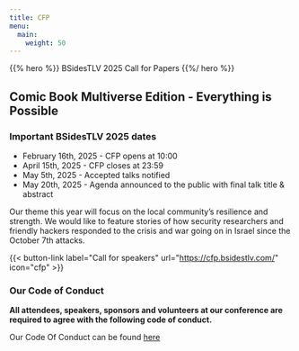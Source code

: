 ```yaml
---
title: CFP
menu:
  main:
    weight: 50
---
```


{{% hero %}}
BSidesTLV 2025 Call for Papers
{{%/ hero %}}

## Comic Book Multiverse Edition - Everything is Possible

### Important BSidesTLV 2025 dates

* February 16th, 2025 - CFP opens at 10:00
* April 15th, 2025 - CFP closes at 23:59
* May 5th, 2025 - Accepted talks notified
* May 20th, 2025 - Agenda announced to the public with final talk title & abstract

Our theme this year will focus on the local community’s resilience and strength.
We would like to feature stories of how security researchers and friendly hackers responded to the crisis and war going on in Israel since the October 7th attacks.

{{< button-link label="Call for speakers" url="<https://cfp.bsidestlv.com/>" icon="cfp" >}}

<!-- [**Call for Speakers** powered by **Sessionize.com**](https://sessionize.com/) -->

### Our Code of Conduct

**All attendees, speakers, sponsors and volunteers at our conference are required to agree with the following code of conduct.**

Our Code Of Conduct can be found [here][coc-url]

[coc-url]: /code-of-conduct
